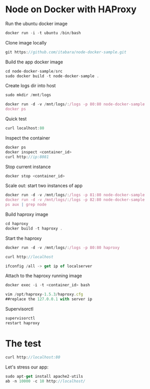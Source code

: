 # Node on Docker with HAProxy

Run the ubuntu docker image

```javascript
docker run -i -t ubuntu /bin/bash
```

Clone image locally

```javascript
git https://github.com/itabara/node-docker-sample.git
```

Build the app docker image
```javascript
cd node-docker-sample/src
sudo docker build -t node-docker-sample .
```

Create logs dir into host
```javascript
sudo mkdir /mnt/logs
```
```javascript
docker run -d -v /mnt/logs/:/logs -p 80:80 node-docker-sample
docker ps
```
Quick test
```javascript
curl localhost:80
```

Inspect the container
```javascript
docker ps
docker inspect <container_id>
curl http://ip:8081
```

Stop current instance
```javascript
docker stop <container_id>
```

Scale out: start two instances of app
```javascript
docker run -d -v /mnt/logs/:/logs -p 81:80 node-docker-sample
docker run -d -v /mnt/logs/:/logs -p 82:80 node-docker-sample
ps aux | grep node
```

Build haproxy image
```javascript
cd haproxy
docker build -t haproxy .
```

Start the haproxy
```javascript
docker run -d -v /mnt/logs/:/logs -p 80:80 haproxy
```

```javascript
curl http://localhost
```

```javascript
ifconfig /all -> get ip of localserver
```

Attach to the haproxy running image
```javascript
docker exec -i -t <container_id> bash
```

```javascript
vim /opt/haproxy-1.5.3/haproxy.cfg
##replace the 127.0.0.1 with server ip
```

Supervisorctl

```javascript
supervisorctl
restart haproxy
```

# The test
```javascript
curl http://localhost:80
```

Let's stress our app:
```javascript
sudo apt-get install apache2-utils
ab -n 10000 -c 10 http://localhost/
```
